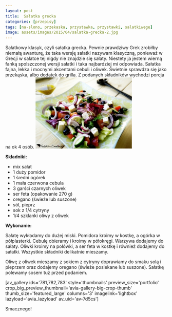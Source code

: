 ```yaml
---
layout: post
title:  Sałatka grecka
categories: [przepisy]
tags: [na-slono, przekaska, przystawka, przystawki, salatkiwege]
image: assets/images/2015/04/salatka-grecka-2.jpg
---
```

Sałatkowy klasyk, czyli sałatka grecka. Pewnie prawdziwy Grek zrobiłby niemałą awanturę, że taka wersję sałatki nazywam klasyczną, ponieważ w Grecji w sałatce tej nigdy nie znajdzie się sałaty. Niestety ja jestem wierną fanką spolszczonej wersji sałatki i taka najbardziej mi odpowiada. Sałatka fajna, lekka i mocnymi akcentami cebuli i oliwek. Świetnie sprawdza się jako przekąska, albo dodatek do grilla. Z podanych składników wychodzi porcja na ok 4 osób.
![](assets/images/2015/04/salatka-grecka-1-300x222.jpg)



**Składniki:**


* mix sałat
* 1 duży pomidor
* 1 średni ogórek
* 1 mała czerwona cebula
* 3 garści czarnych oliwek
* ser feta (opakowanie 270 g)
* oregano (świeże lub suszone)
* sól, pieprz
* sok z 1/4 cytryny
* 1/4 szklanki oliwy z oliwek


**Wykonanie:**

Sałatę wykładamy do dużej miski. Pomidora kroimy w kostkę, a ogórka w półplasterki. Cebulę obieramy i kroimy w półokręgi. Warzywa dodajemy do sałaty. Oliwki kroimy na połówki, a ser feta w kostkę i również dodajemy do sałatki. Wszystkie składniki delikatnie mieszamy.

Oliwę z oliwek mieszamy z sokiem z cytryny doprawiamy do smaku solą i pieprzem oraz dodajemy oregano (świeże posiekane lub suszone). Sałatkę polewamy sosem tuż przed podaniem.

[av\_gallery ids='781,782,783' style='thumbnails' preview\_size='portfolio' crop\_big\_preview\_thumbnail='avia-gallery-big-crop-thumb' thumb\_size='featured\_large' columns='3' imagelink='lightbox' lazyload='avia\_lazyload' av\_uid='av-7d5cs']

Smacznego!
    